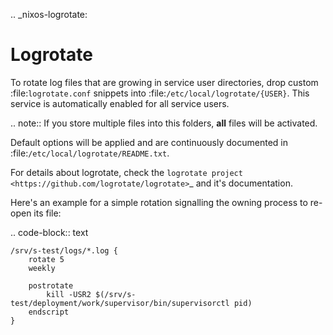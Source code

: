 .. _nixos-logrotate:

Logrotate
=========

To rotate log files that are growing in service user directories, drop custom
:file:`logrotate.conf` snippets into :file:`/etc/local/logrotate/{USER}`. This
service is automatically enabled for all service users.

.. note:: If you store multiple files into this folders, **all** files
    will be activated.

Default options will be applied and are continuously documented in
:file:`/etc/local/logrotate/README.txt`.

For details about logrotate, check the `logrotate project
<https://github.com/logrotate/logrotate>`_ and it's documentation.


Here's an example for a simple rotation signalling the owning process to
re-open its file:

.. code-block:: text

    /srv/s-test/logs/*.log {
        rotate 5
        weekly

        postrotate
            kill -USR2 $(/srv/s-test/deployment/work/supervisor/bin/supervisorctl pid)
        endscript
    }
